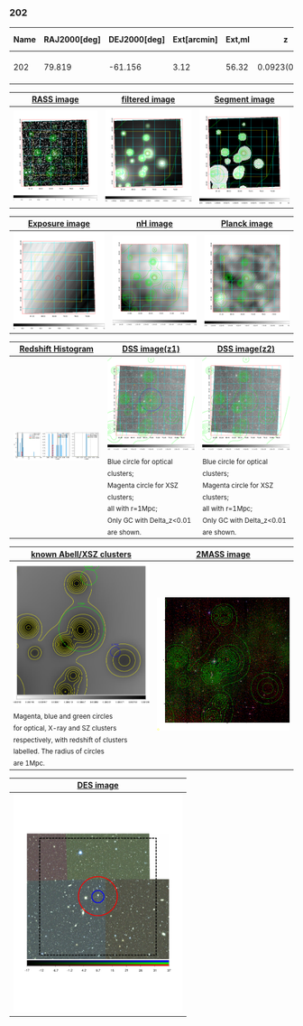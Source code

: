 <div STYLE="page-break-after: always;"></div>

### 202

|Name|RAJ2000[deg]|DEJ2000[deg] |Ext[arcmin]| Ext,ml | z | z_src| C|GC(XSZ,Delta_z<0.01)| GC(OPT,Delta_z<0.01)|GC| R_sig[arcmin] | R500[arcmin] | R500[Mpc]| CRsig[c/s] | CR500[c/s] |L500[1E44 erg/s]|F500[1E-12 erg/s/cm^2]| M500[1E14 Msun]|Tx[keV]|Cnt_sig|Beta|Rc[arcmin]|Comment|Alias|
|---|---|---|---|---|---|------|---|--------|---------|----------|---|---|---|---|---|---|---|---|---|---|---|---|---|---|
|202| 79.819| -61.156| 3.12| 56.32| 0.0923(0.007)| z1, z_opt| S| -| W| A, N, W| 10.750| 7.192| 0.741| 0.100(0.024)| 0.095(0.022)| 0.381(0.059)| 1.780(0.275)| 1.26(0.10)| 2.55(0.13)| 151.2| 0.813(-0.140+0.126)| 4.364(-1.052+0.849)| -| t136|

|[RASS image](../image/202/202_img.pdf)|[filtered image](../image/202/202_fil.pdf)|[Segment image](../image/202/202_seg.pdf)|
|-------------------|--------------------|-------------------|
| <img src="../image/202/202_img.png" width="300">  | <img src="../image/202/202_fil.png" width="300">   | <img src="../image/202/202_seg.png" width="300">  |

|[Exposure image](../image/202/202_mex.pdf)| [nH image](../image/202/202_nh.pdf)| [Planck image](../image/202/202_p.pdf)|
|-------------------|--------------------|-------------------|
|<img src="../image/202/202_mex.png" width="300">   | <img src="../image/202/202_nh.png" width="300">    | <img src="../image/202/202_p.png" width="300"> |

|[Redshift Histogram](../image/202/202_zg.pdf) | [DSS image(z1)](../image/202/202_dss_z1.pdf)      |  [DSS image(z2)](../image/202/202_dss_z2.pdf)    |
|-------------------|--------------------|-------------------|
|<img src="../image/202/202_zg.png" width="300"> |<img src="../image/202/202_dss_z1.png" width="300"> <sub><br>Blue circle for optical clusters; <br>Magenta circle for XSZ clusters; <br>all with r=1Mpc; <br>Only GC with Delta_z<0.01 are shown. </sub>| <img src="../image/202/202_dss_z2.png" width="300"><sub><br>Blue circle for optical clusters; <br>Magenta circle for XSZ clusters; <br>all with r=1Mpc; <br>Only GC with Delta_z<0.01 are shown. </sub> |

|[known Abell/XSZ clusters](../image/202/202_gc.pdf) | [2MASS image](../image/202/202_2mass.pdf)      |
|-------------------|-------------------|
|<img src=../image/202/202_gc.png width="300"> <br><sub>Magenta, blue and green circles <br>for optical, X-ray and SZ clusters <br>respectively, with redshift of clusters <br>labelled. The radius of circles <br>are 1Mpc.</sub>|<img src="../image/202/202_2mass.png" width="300">  |

|[DES image](../image/202/202_des.pdf)   |
|-------------------|
| <img src="../image/202/202_des.pdf" width="300">  |
